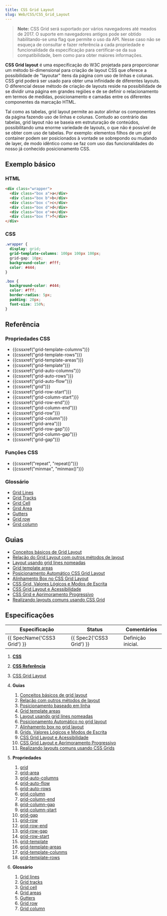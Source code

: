 ```yaml
---
title: CSS Grid Layout
slug: Web/CSS/CSS_Grid_Layout
---
```

> **Note:** CSS Grid será suportado por vários navegadores até meados de 2017. O suporte em navegadores antigos pode ser obtido habilitando-se uma flag que permite o uso da API. Nesse caso não se esqueça de consultar e fazer referência a cada propriedade e funcionalidade da especificação para certificar-se da sua compatibilidade, bem como para obter maiores informações.

**CSS Grid layout** é uma especificação do W3C projetada para proporcionar um método bi-dimensional para criação de layout CSS que oferece a possibilidade de "layoutar" itens da página com uso de linhas e colunas. CSS grid poderá ser usado para obter uma infinidade de diferentes layouts. O diferencial desse método de criação de layouts reside na possibilidade de se dividir uma página em grandes regiões e de se definir o relacionamento em termos de medidas, posicionamento e camadas entre os diferentes componentes da marcação HTML.

Tal como as tabelas, grid layout permite ao autor alinhar os componentes da página fazendo uso de linhas e colunas. Contudo ao contrário das tabelas, grid layout não se baseia em estruturação de conteúdos, possibilitando uma enorme variedade de layouts, o que não é possível de se obter com uso de tabelas. Por exemplo: elementos filhos de um grid container podem ser posicionados à vontade se sobrepondo ou mudando de layer, de modo idêntico como se faz com uso das funcionalidades do nosso já conhecido posicionamento CSS.

## Exemplo básico

### HTML

```html
<div class="wrapper">
  <div class="box a">a</div>
  <div class="box b">b</div>
  <div class="box c">c</div>
  <div class="box d">d</div>
  <div class="box e">e</div>
  <div class="box f">f</div>
</div>
```

### CSS

```css
.wrapper {
  display: grid;
  grid-template-columns: 100px 100px 100px;
  grid-gap: 10px;
  background-color: #fff;
  color: #444;
}

.box {
  background-color: #444;
  color: #fff;
  border-radius: 5px;
  padding: 20px;
  font-size: 150%;
}
```

## Referência

### Propriedades CSS

- {{cssxref("grid-template-columns")}}
- {{cssxref("grid-template-rows")}}
- {{cssxref("grid-template-areas")}}
- {{cssxref("grid-template")}}
- {{cssxref("grid-auto-columns")}}
- {{cssxref("grid-auto-rows")}}
- {{cssxref("grid-auto-flow")}}
- {{cssxref("grid")}}
- {{cssxref("grid-row-start")}}
- {{cssxref("grid-column-start")}}
- {{cssxref("grid-row-end")}}
- {{cssxref("grid-column-end")}}
- {{cssxref("grid-row")}}
- {{cssxref("grid-column")}}
- {{cssxref("grid-area")}}
- {{cssxref("grid-row-gap")}}
- {{cssxref("grid-column-gap")}}
- {{cssxref("grid-gap")}}

### Funções CSS

- {{cssxref("repeat", "repeat()")}}
- {{cssxref("minmax", "minmax()")}}

### Glossário

- [Grid Lines](/pt-BR/docs/Glossary/Grid_Lines)
- [Grid Tracks](/pt-BR/docs/Glossary/Grid_Tracks)
- [Grid Cell](/pt-BR/docs/Glossary/Grid_Cell)
- [Grid Area](/pt-BR/docs/Glossary/Grid_Areas)
- [Gutters](/pt-BR/docs/Glossary/Gutters)
- [Grid row](/pt-BR/docs/Glossary/Grid_Rows)
- [Grid column](/pt-BR/docs/Glossary/Grid_Column)

## Guias

- [Conceitos básicos de Grid Layout](/pt-BR/docs/Web/CSS/CSS_Grid_Layout/Basic_Concepts_of_Grid_Layout)
- [Relação do Grid Layout com outros métodos de layout](/pt-BR/docs/Web/CSS/CSS_Grid_Layout/Relationship_of_Grid_Layout)
- [Layout usando grid lines nomeadas](/pt-BR/docs/Web/CSS/CSS_Grid_Layout/Layout_using_Named_Grid_Lines)
- [Grid template areas](/pt-BR/docs/Web/CSS/CSS_Grid_Layout/Grid_Template_Areas)
- [Posicionamento Automático CSS Grid Layout](/pt-BR/docs/Web/CSS/CSS_Grid_Layout/Auto-placement_in_CSS_Grid_Layout)
- [Alinhamento Box no CSS Grid Layout](/pt-BR/docs/Web/CSS/CSS_Grid_Layout/Box_Alignment_in_CSS_Grid_Layout)
- [CSS Grid, Valores Lógicos e Modos de Escrita](/pt-BR/docs/Web/CSS/CSS_Grid_Layout/CSS_Grid,_Logical_Values_and_Writing_Modes)
- [CSS Grid Layout e Acessibilidade](/pt-BR/docs/Web/CSS/CSS_Grid_Layout/CSS_Grid_Layout_and_Accessibility)
- [CSS Grid e Aprimoramento Progressivo](/pt-BR/docs/Web/CSS/CSS_Grid_Layout/CSS_Grid_and_Progressive_Enhancement)
- [Realizando layouts comuns usando CSS Grid](/pt-BR/docs/Web/CSS/CSS_Grid_Layout/Realising_common_layouts_using_CSS_Grid_)

## Especificações

| Especificação                        | Status                           | Comentários        |
| ------------------------------------ | -------------------------------- | ------------------ |
| {{ SpecName('CSS3 Grid') }} | {{ Spec2('CSS3 Grid') }} | Definição inicial. |

1. [**CSS**](/pt-BR/docs/Web/CSS)
2. [**CSS Referência**](/pt-BR/docs/Web/CSS/Reference)
3. [CSS Grid Layout](/pt-BR/docs/Web/CSS/CSS_Grid_Layout)
4. **Guias**

    1. [Conceitos básicos de grid layout](/pt-BR/docs/Web/CSS/CSS_Grid_Layout/Basic_Concepts_of_Grid_Layout)
    2. [Relação com outros métodos de layout](/pt-BR/docs/Web/CSS/CSS_Grid_Layout/Relationship_of_Grid_Layout)
    3. [Posicionamento baseado em linha](/pt-BR/docs/Web/CSS/CSS_Grid_Layout/Line-based_Placement_with_CSS_Grid)
    4. [Grid template areas](/pt-BR/docs/Web/CSS/CSS_Grid_Layout/Grid_Template_Areas)
    5. [Layout usando grid lines nomeadas](/pt-BR/docs/Web/CSS/CSS_Grid_Layout/Layout_using_Named_Grid_Lines)
    6. [Posicionamento Automático no grid layout](/pt-BR/docs/Web/CSS/CSS_Grid_Layout/Auto-placement_in_CSS_Grid_Layout)
    7. [Alinhamento box no grid layout](/pt-BR/docs/Web/CSS/CSS_Grid_Layout/Box_Alignment_in_CSS_Grid_Layout)
    8. [Grids, Valores Lógicos e Modos de Escrita](/pt-BR/docs/Web/CSS/CSS_Grid_Layout/CSS_Grid,_Logical_Values_and_Writing_Modes)
    9. [CSS Grid Layout e Acessibilidade](/pt-BR/docs/Web/CSS/CSS_Grid_Layout/CSS_Grid_Layout_and_Accessibility)
    10. [CSS Grid Layout e Aprimoramento Progressivo](/pt-BR/docs/Web/CSS/CSS_Grid_Layout/CSS_Grid_and_Progressive_Enhancement)
    11. [Realizando layouts comuns usando CSS Grids](/pt-BR/docs/Web/CSS/CSS_Grid_Layout/Realizing_common_layouts_using_CSS_Grid_Layout)

5. **Propriedades**

    1. [grid](/pt-BR/docs/Web/CSS/grid)
    2. [grid-area](/pt-BR/docs/Web/CSS/grid-area)
    3. [grid-auto-columns](/pt-BR/docs/Web/CSS/grid-auto-columns)
    4. [grid-auto-flow](/pt-BR/docs/Web/CSS/grid-auto-flow)
    5. [grid-auto-rows](/pt-BR/docs/Web/CSS/grid-auto-rows)
    6. [grid-column](/pt-BR/docs/Web/CSS/grid-column)
    7. [grid-column-end](/pt-BR/docs/Web/CSS/grid-column-end)
    8. [grid-column-gap](/pt-BR/docs/Web/CSS/grid-column-gap)
    9. [grid-column-start](/pt-BR/docs/Web/CSS/grid-column-start)
    10. [grid-gap](/pt-BR/docs/Web/CSS/grid-gap)
    11. [grid-row](/pt-BR/docs/Web/CSS/grid-row)
    12. [grid-row-end](/pt-BR/docs/Web/CSS/grid-row-end)
    13. [grid-row-gap](/pt-BR/docs/Web/CSS/grid-row-gap)
    14. [grid-row-start](/pt-BR/docs/Web/CSS/grid-row-start)
    15. [grid-template](/pt-BR/docs/Web/CSS/grid-template)
    16. [grid-template-areas](/pt-BR/docs/Web/CSS/grid-template-areas)
    17. [grid-template-colunms](/pt-BR/docs/Web/CSS/grid-template-columns)
    18. [grid-template-rows](/pt-BR/docs/Web/CSS/grid-template-rows)

6. **Glossário**

    1. [Grid lines](/pt-BR/docs/Glossary/Grid_lines)
    2. [Grid tracks](/pt-BR/docs/Glossary/Grid_tracks)
    3. [Grid cell](/pt-BR/docs/Glossary/Grid_cell)
    4. [Grid areas](/pt-BR/docs/Glossary/Grid_areas)
    5. [Gutters](/pt-BR/docs/Glossary/Gutters)
    6. [Grid row](/pt-BR/docs/Glossary/Grid_rows)
    7. [Grid column](/pt-BR/docs/Glossary/Grid_column)
